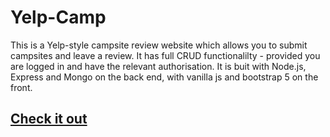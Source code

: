 # Yelp-Camp

This is a Yelp-style campsite review website which allows you to submit campsites and leave a review. 
It has full CRUD functionalilty - provided you are logged in and have the relevant authorisation.
It is buit with Node.js, Express and Mongo on the back end, with vanilla js and bootstrap 5 on the front.


## [Check it out](https://yelpcampo.herokuapp.com/)

